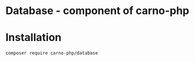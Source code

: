 # Database - component of carno-php

# Installation

```bash
composer require carno-php/database
```
